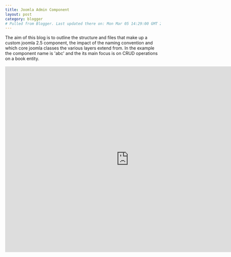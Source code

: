```yaml
---
title: Joomla Admin Component
layout: post
category: blogger
# Pulled from Blogger. Last updated there on: Mon Mar 05 14:29:00 GMT 2012
---
```

The aim of this blog is to outline the structure and files that make up a custom joomla 2.5 component, the impact of the naming convention and which core joomla classes the various layers extend from. In the example the component name is 'abc' and the its main focus is on CRUD operations on a book entity.<br /><br /><iframe frameborder="0" height="600" src="https://docs.google.com/spreadsheet/pub?key=0AmvAt7ZNIJJDdFQ4em9HNFpvazc1a1I4SmpOTHNHb1E&amp;single=true&amp;gid=0&amp;output=html&amp;widget=true" width="800"></iframe>

